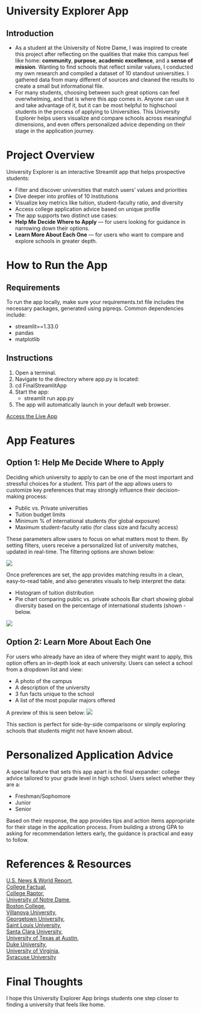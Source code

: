 # University Explorer App

## Introduction
* As a student at the University of Notre Dame, I was inspired to create this project after reflecting on the qualities that make this campus feel like home: **community**, **purpose**, **academic excellence**, and a **sense of mission**. Wanting to find schools that reflect similar values, I conducted my own research and compiled a dataset of 10 standout universities. I gathered data from many different of sources and cleaned the results to create a small but informational file. 
* For many students, choosing between such great options can feel overwhelming, and that is where this app comes in. Anyone can use it and take advantage of it, but it can be most helpful to highschool students in the process of applying to Universities. This University Explorer helps users visualize and compare schools across meaningful dimensions, and even offers personalized advice depending on their stage in the application journey.

# Project Overview
University Explorer is an interactive Streamlit app that helps prospective students:
- Filter and discover universities that match users’ values and priorities
- Dive deeper into profiles of 10 institutions
- Visualize key metrics like tuition, student-faculty ratio, and diversity
- Access college application advice based on unique profile
- The app supports two distinct use cases:
- **Help Me Decide Where to Apply** — for users looking for guidance in narrowing down their     options.
- **Learn More About Each One** — for users who want to compare and explore schools in greater   depth.

# How to Run the App
## Requirements
To run the app locally, make sure your requirements.txt file includes the necessary packages, generated using pipreqs. Common dependencies include:

- streamlit==1.33.0
- pandas
- matplotlib

## Instructions
1) Open a terminal.
2) Navigate to the directory where app.py is located:
3) cd FinalStreamlitApp
4) Start the app:
   - streamlit run app.py
5) The app will automatically launch in your default web browser.

   
[Access the Live App](https://cohen-pythonportfolio-mwojbbcv7agaf6b7yumbhh.streamlit.app/)  

# App Features
## Option 1: Help Me Decide Where to Apply
Deciding which university to apply to can be one of the most important and stressful choices for a student. This part of the app allows users to customize key preferences that may strongly influence their decision-making process:
- Public vs. Private universities
- Tuition budget limits
- Minimum % of international students (for global exposure)
- Maximum student-faculty ratio (for class size and faculty access)
  
These parameters allow users to focus on what matters most to them. By setting filters, users receive a personalized list of university matches, updated in real-time. The filtering options are shown below: 

![ ](images/filters.png)

Once preferences are set, the app provides matching results in a clean, easy-to-read table, and also generates visuals to help interpret the data:
- Histogram of tuition distribution
- Pie chart comparing public vs. private schools
Bar chart showing global diversity based on the percentage of international students (shown - below.

![ ](images/bargraph.png)

## Option 2: Learn More About Each One
For users who already have an idea of where they might want to apply, this option offers an in-depth look at each university. Users can select a school from a dropdown list and view:
- A photo of the campus
- A  description of the university
- 3 fun facts unique to the school
- A list of the most popular majors offered

A preview of this is seen below: 
 ![ ](images/notredame2.png)
 
This section is perfect for side-by-side comparisons or simply exploring schools that students might not have known about.

# Personalized Application Advice
A special feature that sets this app apart is the final expander: college advice tailored to your grade level in high school. 
Users select whether they are a:
- Freshman/Sophomore
- Junior
- Senior
  
Based on their response, the app provides tips and action items appropriate for their stage in the application process. From building a strong GPA to asking for recommendation letters early, the guidance is practical and easy to follow.

# References & Resources
[U.S. News & World Report](https://www.usnews.com/best-colleges),  
[College Factual](https://www.collegefactual.com/),  
[College Raptor](https://www.collegeraptor.com/),  
[University of Notre Dame](https://www.nd.edu/),  
[Boston College](https://www.bc.edu/),  
[Villanova University](https://www1.villanova.edu/),  
[Georgetown University](https://www.georgetown.edu/),  
[Saint Louis University](https://www.slu.edu/),  
[Santa Clara University](https://www.scu.edu/),  
[University of Texas at Austin](https://www.utexas.edu/),  
[Duke University](https://www.duke.edu/),  
[University of Virginia](https://www.virginia.edu/),  
[Syracuse University](https://www.syracuse.edu/)

# Final Thoughts 
I hope this University Explorer App brings students one step closer to finding a university that feels like home.
